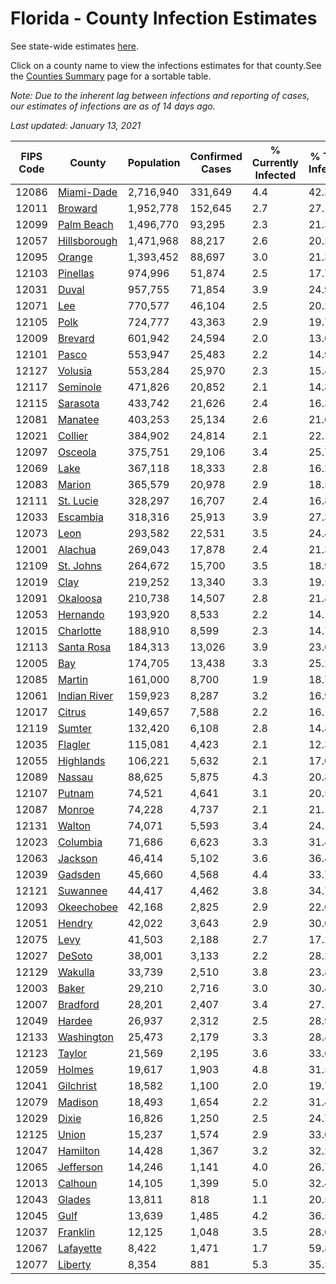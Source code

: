 # Florida - County Infection Estimates

See state-wide estimates [here](/infections/us-fl).

Click on a county name to view the infections estimates for that county.See the [Counties Summary](/infections/summary-counties) page for a sortable table.

*Note: Due to the inherent lag between infections and reporting of cases, our estimates of infections are as of 14 days ago.*

*Last updated: January 13, 2021*

|   FIPS Code |                       County |   Population |   Confirmed Cases |   % Currently Infected |   % Total Infected |
|-------------|------------------------------|--------------|-------------------|------------------------|--------------------|
|       12086 |     [Miami-Dade](miami-dade) |    2,716,940 |           331,649 |                    4.4 |               42.3 |
|       12011 |           [Broward](broward) |    1,952,778 |           152,645 |                    2.7 |               27.1 |
|       12099 |     [Palm Beach](palm-beach) |    1,496,770 |            93,295 |                    2.3 |               21.3 |
|       12057 | [Hillsborough](hillsborough) |    1,471,968 |            88,217 |                    2.6 |               20.2 |
|       12095 |             [Orange](orange) |    1,393,452 |            88,697 |                    3.0 |               21.3 |
|       12103 |         [Pinellas](pinellas) |      974,996 |            51,874 |                    2.5 |               17.7 |
|       12031 |               [Duval](duval) |      957,755 |            71,854 |                    3.9 |               24.9 |
|       12071 |                   [Lee](lee) |      770,577 |            46,104 |                    2.5 |               20.2 |
|       12105 |                 [Polk](polk) |      724,777 |            43,363 |                    2.9 |               19.7 |
|       12009 |           [Brevard](brevard) |      601,942 |            24,594 |                    2.0 |               13.0 |
|       12101 |               [Pasco](pasco) |      553,947 |            25,483 |                    2.2 |               14.9 |
|       12127 |           [Volusia](volusia) |      553,284 |            25,970 |                    2.3 |               15.4 |
|       12117 |         [Seminole](seminole) |      471,826 |            20,852 |                    2.1 |               14.8 |
|       12115 |         [Sarasota](sarasota) |      433,742 |            21,626 |                    2.4 |               16.3 |
|       12081 |           [Manatee](manatee) |      403,253 |            25,134 |                    2.6 |               21.0 |
|       12021 |           [Collier](collier) |      384,902 |            24,814 |                    2.1 |               22.1 |
|       12097 |           [Osceola](osceola) |      375,751 |            29,106 |                    3.4 |               25.7 |
|       12069 |                 [Lake](lake) |      367,118 |            18,333 |                    2.8 |               16.2 |
|       12083 |             [Marion](marion) |      365,579 |            20,978 |                    2.9 |               18.5 |
|       12111 |       [St. Lucie](st.-lucie) |      328,297 |            16,707 |                    2.4 |               16.8 |
|       12033 |         [Escambia](escambia) |      318,316 |            25,913 |                    3.9 |               27.3 |
|       12073 |                 [Leon](leon) |      293,582 |            22,531 |                    3.5 |               24.4 |
|       12001 |           [Alachua](alachua) |      269,043 |            17,878 |                    2.4 |               21.3 |
|       12109 |       [St. Johns](st.-johns) |      264,672 |            15,700 |                    3.5 |               18.9 |
|       12019 |                 [Clay](clay) |      219,252 |            13,340 |                    3.3 |               19.5 |
|       12091 |         [Okaloosa](okaloosa) |      210,738 |            14,507 |                    2.8 |               21.8 |
|       12053 |         [Hernando](hernando) |      193,920 |             8,533 |                    2.2 |               14.1 |
|       12015 |       [Charlotte](charlotte) |      188,910 |             8,599 |                    2.3 |               14.7 |
|       12113 |     [Santa Rosa](santa-rosa) |      184,313 |            13,026 |                    3.9 |               23.0 |
|       12005 |                   [Bay](bay) |      174,705 |            13,438 |                    3.3 |               25.2 |
|       12085 |             [Martin](martin) |      161,000 |             8,700 |                    1.9 |               18.7 |
|       12061 | [Indian River](indian-river) |      159,923 |             8,287 |                    3.2 |               16.9 |
|       12017 |             [Citrus](citrus) |      149,657 |             7,588 |                    2.2 |               16.1 |
|       12119 |             [Sumter](sumter) |      132,420 |             6,108 |                    2.8 |               14.8 |
|       12035 |           [Flagler](flagler) |      115,081 |             4,423 |                    2.1 |               12.3 |
|       12055 |       [Highlands](highlands) |      106,221 |             5,632 |                    2.1 |               17.0 |
|       12089 |             [Nassau](nassau) |       88,625 |             5,875 |                    4.3 |               20.8 |
|       12107 |             [Putnam](putnam) |       74,521 |             4,641 |                    3.1 |               20.5 |
|       12087 |             [Monroe](monroe) |       74,228 |             4,737 |                    2.1 |               21.1 |
|       12131 |             [Walton](walton) |       74,071 |             5,593 |                    3.4 |               24.1 |
|       12023 |         [Columbia](columbia) |       71,686 |             6,623 |                    3.3 |               31.4 |
|       12063 |           [Jackson](jackson) |       46,414 |             5,102 |                    3.6 |               36.4 |
|       12039 |           [Gadsden](gadsden) |       45,660 |             4,568 |                    4.4 |               33.7 |
|       12121 |         [Suwannee](suwannee) |       44,417 |             4,462 |                    3.8 |               34.7 |
|       12093 |     [Okeechobee](okeechobee) |       42,168 |             2,825 |                    2.9 |               22.0 |
|       12051 |             [Hendry](hendry) |       42,022 |             3,643 |                    2.9 |               30.0 |
|       12075 |                 [Levy](levy) |       41,503 |             2,188 |                    2.7 |               17.2 |
|       12027 |             [DeSoto](desoto) |       38,001 |             3,133 |                    2.2 |               28.2 |
|       12129 |           [Wakulla](wakulla) |       33,739 |             2,510 |                    3.8 |               23.8 |
|       12003 |               [Baker](baker) |       29,210 |             2,716 |                    3.0 |               30.4 |
|       12007 |         [Bradford](bradford) |       28,201 |             2,407 |                    3.4 |               27.1 |
|       12049 |             [Hardee](hardee) |       26,937 |             2,312 |                    2.5 |               28.9 |
|       12133 |     [Washington](washington) |       25,473 |             2,179 |                    3.3 |               28.4 |
|       12123 |             [Taylor](taylor) |       21,569 |             2,195 |                    3.6 |               33.6 |
|       12059 |             [Holmes](holmes) |       19,617 |             1,903 |                    4.8 |               31.5 |
|       12041 |       [Gilchrist](gilchrist) |       18,582 |             1,100 |                    2.0 |               19.7 |
|       12079 |           [Madison](madison) |       18,493 |             1,654 |                    2.2 |               31.4 |
|       12029 |               [Dixie](dixie) |       16,826 |             1,250 |                    2.5 |               24.7 |
|       12125 |               [Union](union) |       15,237 |             1,574 |                    2.9 |               33.0 |
|       12047 |         [Hamilton](hamilton) |       14,428 |             1,367 |                    3.2 |               32.2 |
|       12065 |       [Jefferson](jefferson) |       14,246 |             1,141 |                    4.0 |               26.7 |
|       12013 |           [Calhoun](calhoun) |       14,105 |             1,399 |                    5.0 |               32.4 |
|       12043 |             [Glades](glades) |       13,811 |               818 |                    1.1 |               20.5 |
|       12045 |                 [Gulf](gulf) |       13,639 |             1,485 |                    4.2 |               36.5 |
|       12037 |         [Franklin](franklin) |       12,125 |             1,048 |                    3.5 |               28.0 |
|       12067 |       [Lafayette](lafayette) |        8,422 |             1,471 |                    1.7 |               59.8 |
|       12077 |           [Liberty](liberty) |        8,354 |               881 |                    5.3 |               35.5 |